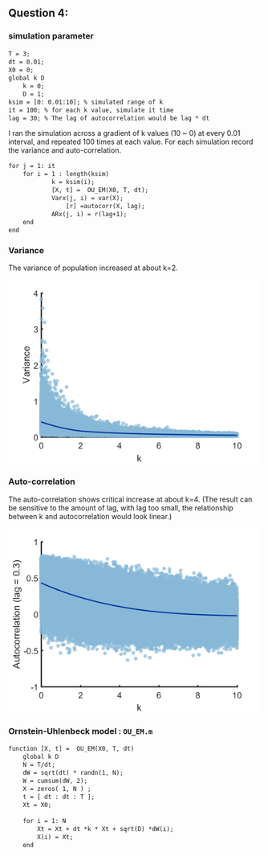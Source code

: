 ## Question 4:

### simulation parameter
	T = 3;
	dt = 0.01;
	X0 = 0;
	global k D
		k = 0;
		D = 1;
	ksim = [0: 0.01:10]; % simulated range of k
	it = 100; % for each k value, simulate it time
    lag = 30; % The lag of autocorrelation would be lag * dt

I ran the simulation across a gradient of k values (10 ~ 0) at every 0.01 interval, and repeated 100 times at each value. For each simulation record the variance and auto-correlation.

	for j = 1: it
        for i = 1 : length(ksim)
                k = ksim(i);
                [X, t] =  OU_EM(X0, T, dt);
                Varx(j, i) = var(X);          
                    [r] =autocorr(X, lag);
                ARx(j, i) = r(lag+1);
        end
	end

### Variance

The variance of population increased at about k=2.

  ![plot](images/Plot_HW3_4_1.png)

### Auto-correlation

The auto-correlation shows critical increase at about k=4. (The result can be sensitive to the amount of lag, with lag too small, the relationship between k and autocorrelation would look linear.)

  ![plot](images/Plot_HW3_4_2.png)



### Ornstein-Uhlenbeck model : 	`OU_EM.m`
	function [X, t] =  OU_EM(X0, T, dt)
		global k D
    	N = T/dt;
    	dW = sqrt(dt) * randn(1, N);
    	W = cumsum(dW, 2);
    	X = zeros( 1, N ) ;
    	t = [ dt : dt : T ];    
     	Xt = X0;     

 		for i = 1: N
     		Xt = Xt + dt *k * Xt + sqrt(D) *dW(i);  
     		X(i) = Xt;
 		end